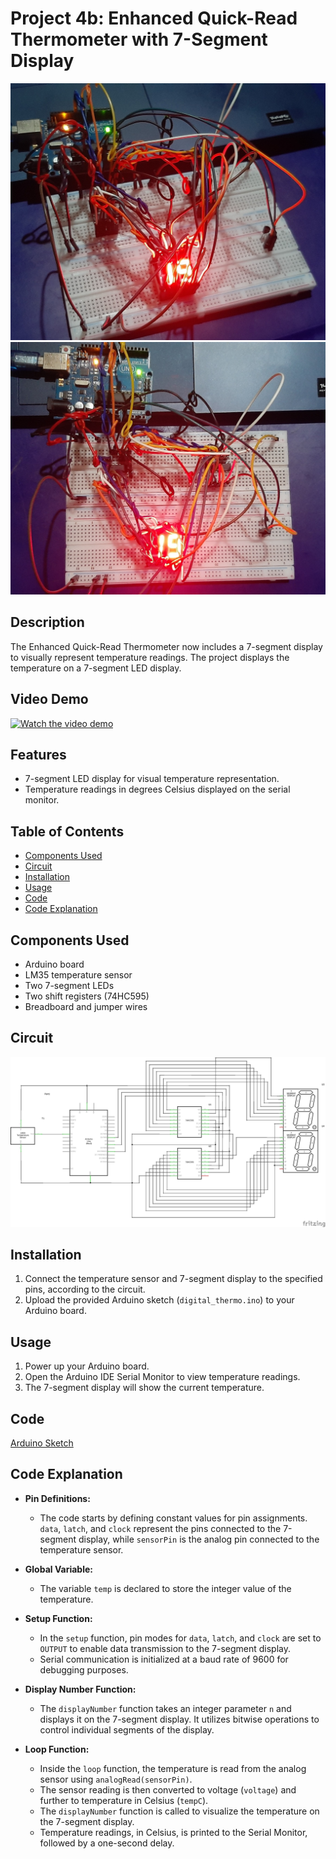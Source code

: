 # Project 4b: Enhanced Quick-Read Thermometer with 7-Segment Display

![Image01](media/dt01.jpg)
![Image02](media/dt02.jpg)

## Description
The Enhanced Quick-Read Thermometer now includes a 7-segment display to visually represent temperature readings. The project displays the temperature on a 7-segment LED display.

## Video Demo
[![Watch the video demo](https://img.youtube.com/vi/SdluQlCqz0k/0.jpg)](https://youtube.com/watch?v=SdluQlCqz0k)

## Features
- 7-segment LED display for visual temperature representation.
- Temperature readings in degrees Celsius displayed on the serial monitor.

## Table of Contents
- [Components Used](#components-used)
- [Circuit](#circuit)
- [Installation](#installation)
- [Usage](#usage)
- [Code](#code)
- [Code Explanation](#code-explanation)

## Components Used
- Arduino board
- LM35 temperature sensor
- Two 7-segment LEDs
- Two shift registers (74HC595)
- Breadboard and jumper wires

## Circuit
![Circuit Diagram](circuit/digital_thermo_schem.jpg)

## Installation
1. Connect the temperature sensor and 7-segment display to the specified pins, according to the circuit.
2. Upload the provided Arduino sketch (`digital_thermo.ino`) to your Arduino board.

## Usage
1. Power up your Arduino board.
2. Open the Arduino IDE Serial Monitor to view temperature readings.
3. The 7-segment display will show the current temperature.

## Code
[Arduino Sketch](code/digital_thermo.ino)

## Code Explanation
- **Pin Definitions:**
  - The code starts by defining constant values for pin assignments. `data`, `latch`, and `clock` represent the pins connected to the 7-segment display, while `sensorPin` is the analog pin connected to the temperature sensor.

- **Global Variable:**
  - The variable `temp` is declared to store the integer value of the temperature.

- **Setup Function:**
  - In the `setup` function, pin modes for `data`, `latch`, and `clock` are set to `OUTPUT` to enable data transmission to the 7-segment display.
  - Serial communication is initialized at a baud rate of 9600 for debugging purposes.

- **Display Number Function:**
  - The `displayNumber` function takes an integer parameter `n` and displays it on the 7-segment display. It utilizes bitwise operations to control individual segments of the display.

- **Loop Function:**
  - Inside the `loop` function, the temperature is read from the analog sensor using `analogRead(sensorPin)`.
  - The sensor reading is then converted to voltage (`voltage`) and further to temperature in Celsius (`tempC`).
  - The `displayNumber` function is called to visualize the temperature on the 7-segment display.
  - Temperature readings, in Celsius, is printed to the Serial Monitor, followed by a one-second delay.
